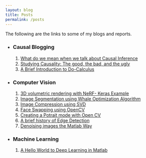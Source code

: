 ```yaml
---
layout: blog
title: Posts
permalink: /posts
---
```


The following are the links to some of my blogs and reports.

* ### Causal Blogging
  1. [What do we mean when we talk about Causal Inference](/causal-blog-1)
  2. [Studying Causality: The good, the bad, and the ugly](/causal-blog-2)
  3. [A Brief Introduction to Do-Calculus](/causal-blog-3)

* ### Computer Vision
  1. [3D volumetric rendering with NeRF- Keras Example](https://keras.io/examples/vision/nerf/)
  2. [Image Segmentation using Whale Optimization Algorithm](https://nbviewer.jupyter.org/gist/ritwikraha/e02e9b04b19bc582776464062c449a2a)
  3. [Image Compression using SVD](https://nbviewer.jupyter.org/gist/ritwikraha/b10fe117a4f0c816fec69f99f1061f87)
  4. [Face Swapping using OpenCV](https://nbviewer.jupyter.org/gist/ritwikraha/ee9730284a33935317d78d9205304f0f)
  5. [Creating a Potrait mode with Open CV](https://medium.com/@ritwikraha.nsec/creating-a-portrait-mode-with-opencv-60379bb295f0)
  6. [A brief history of Edge Detection](https://medium.com/@ritwikraha.nsec/a-brief-history-of-edge-detection-b2008f2ff3c4)
  7. [Denoising images the Matlab Way](https://medium.com/@ritwikraha.nsec/denoising-images-the-matlab-way-5b2de6ae5efe)

* ### Machine Learning
  1. [A Hello World to Deep Learning in Matlab](https://medium.com/@ritwikraha.nsec/a-hello-world-to-deep-learning-in-matlab-20f0f87acfa9)
